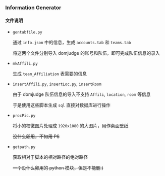<h3 align='cneter'> Information Generator </h3>

#### 文件说明

- `gentabfile.py`

    通过 `info.json` 中的信息，生成 `accounts.tab` 和 `teams.tab` 

    将这两个文件分别导入 domjudge 的账号和队伍，即可完成队伍信息的录入

- `mkAffili.py`

    生成 `team_Affiliation` 表需要的信息

- `insertAffili.py`, `insertLoc.py`, `insertRoom`

    由于 domjudge 队伍信息的导入不支持 `Affili`, `location`, `room` 等信息

    于是使用这些脚本生成 `sql` 直接对数据库进行操作

- `procPic.py`

    将小的校徽图片处理成 `1920x1080` 的大图片，用作桌面壁纸

    ~~没什么卵用，不如用 PS~~
    
- `getpath.py`

    获取相对于脚本的相对路径的绝对路径

    ~~一个没什么卵用的 python 模块，但是不能删:)~~
